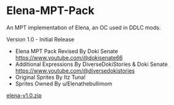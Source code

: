 # Elena-MPT-Pack

An MPT implementation of Elena, an OC used in DDLC mods.

Version 1.0 - Initial Release

- Elena MPT Pack Revised By Doki Senate                           https://www.youtube.com/@dokisenate66
- Additional Expressions By DiverseDokiStories & Doki Senate      https://www.youtube.com/@diversedokistories
- Original Sprites By Itz Tuna!
- Sprites Owned By u/Elenathebullimom

[elena-v1.0.zip](https://github.com/user-attachments/files/16406475/elena-v1.0.zip)
